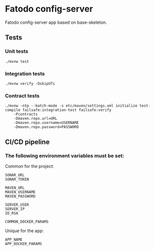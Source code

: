 # Fatodo config-server

Fatodo config-server app based on base-skeleton.

## Tests

### Unit tests

```
./mvnw test
```

### Integration tests

```
./mvnw verify -DskipUTs
```

### Contract tests

```
./mvnw -ntp --batch-mode -s etc/maven/settings.xml initialize test-compile failsafe:integration-test failsafe:verify 
    -Pcontracts
    -Dmaven.repo.url=URL
    -Dmaven.repo.username=USERNAME
    -Dmaven.repo.password=PASSWORD
```

## CI/CD pipeline

### The following environment variables must be set:

Common for the project:

```
SONAR_URL
SONAR_TOKEN

MAVEN_URL
MAVEN_USERNAME
MAVEN_PASSWORD

SERVER_USER
SERVER_IP
ID_RSA

COMMON_DOCKER_PARAMS
```

Unique for the app:

```
APP_NAME
APP_DOCKER_PARAMS
```
